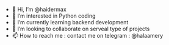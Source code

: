 - 👋 Hi, I’m @haidermax
- 👀 I’m interested in Python coding
- 🌱 I’m currently learning backend development
- 💞️ I’m looking to collaborate on serveal type of projects
- 📫 How to reach me : contact me on telegram : @halaamery

<!---
haidermax/haidermax is a ✨ special ✨ repository because its `README.md` (this file) appears on your GitHub profile.
You can click the Preview link to take a look at your changes.
--->
